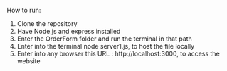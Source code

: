 How to run:
1. Clone the repository
2. Have Node.js and express installed
3. Enter the OrderForm folder and run the terminal in that path
4. Enter into the terminal node server1.js, to host the file locally
5. Enter into any browser this URL : http://localhost:3000, to access the website
